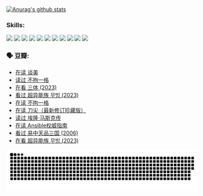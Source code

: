 
[![Anurag's github stats](https://github-readme-stats.vercel.app/api?username=w940853815)](https://github.com/anuraghazra/github-readme-stats)

### Skills:

<code><img height="32" src="https://cdn.jsdelivr.net/npm/simple-icons@v5/icons/python.svg"></code>
<code><img height="32" src="https://cdn.jsdelivr.net/npm/simple-icons@v5/icons/javascript.svg"></code>
<code><img height="32" src="https://cdn.jsdelivr.net/npm/simple-icons@v5/icons/django.svg"></code>
<code><img height="32" src="https://cdn.jsdelivr.net/npm/simple-icons@v5/icons/flask.svg"></code>
<code><img height="32" src="https://cdn.jsdelivr.net/npm/simple-icons@v5/icons/vuetify.svg"></code>
<code><img height="32" src="https://cdn.jsdelivr.net/npm/simple-icons@v5/icons/git.svg"></code>
<code><img height="32" src="https://cdn.jsdelivr.net/npm/simple-icons@v5/icons/docker.svg"></code>
<code><img height="32" src="https://cdn.jsdelivr.net/npm/simple-icons@v5/icons/postgresql.svg"></code>
<code><img height="32" src="https://cdn.jsdelivr.net/npm/simple-icons@v5/icons/elasticsearch.svg"></code>
<code><img height="32" src="https://cdn.jsdelivr.net/npm/simple-icons@v5/icons/macos.svg"></code>
<code><img height="32" src="https://cdn.jsdelivr.net/npm/simple-icons@v5/icons/linux.svg"></code>

### 🗣 豆瓣:

<!-- DOUBAN-ACTIVITIES:START -->
- [在读 谈美](https://www.douban.com/people/136069238/status/4560861771/?_i=11534421)
- [读过 不拘一格](https://www.douban.com/people/136069238/status/4560861445/?_i=11534421)
- [在看 三体‎ (2023)](https://www.douban.com/people/136069238/status/4558185093/?_i=11534421)
- [看过 超异能族 무빙‎ (2023)](https://www.douban.com/people/136069238/status/4556824186/?_i=11534421)
- [在读 不拘一格](https://www.douban.com/people/136069238/status/4541712161/?_i=11534421)
- [在读 刀尖（最新修订珍藏版）](https://www.douban.com/people/136069238/status/4541711339/?_i=11534421)
- [读过 埃隆·马斯克传](https://www.douban.com/people/136069238/status/4541710351/?_i=11534421)
- [在读 Ansible权威指南](https://www.douban.com/people/136069238/status/4539151450/?_i=11534421)
- [看过 易中天品三国‎ (2006)](https://www.douban.com/people/136069238/status/4529910812/?_i=11534421)
- [在看 超异能族 무빙‎ (2023)](https://www.douban.com/people/136069238/status/4527291077/?_i=11534421)
<!-- DOUBAN-ACTIVITIES:END -->


![Snake animation](https://raw.githubusercontent.com/w940853815/w940853815/output/github-contribution-grid-snake.svg)

<!--
**w940853815/w940853815** is a ✨ _special_ ✨ repository because its `README.md` (this file) appears on your GitHub profile.

Here are some ideas to get you started:

- 🔭 I’m currently working on ...
- 🌱 I’m currently learning ...
- 👯 I’m looking to collaborate on ...
- 🤔 I’m looking for help with ...
- 💬 Ask me about ...
- 📫 How to reach me: ...
- 😄 Pronouns: ...
- ⚡ Fun fact: ...
-->

